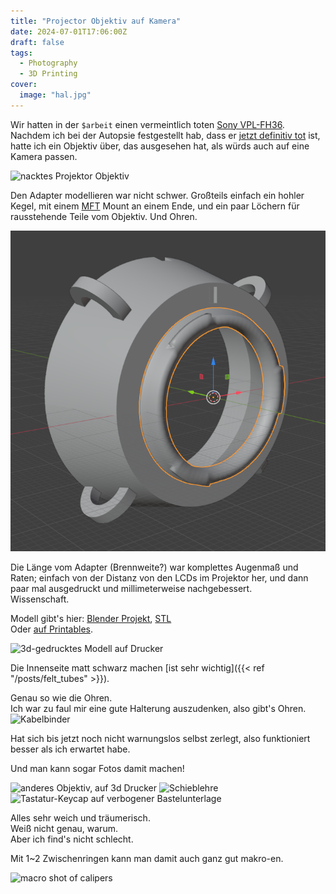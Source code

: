 ```yaml
---
title: "Projector Objektiv auf Kamera"
date: 2024-07-01T17:06:00Z
draft: false
tags:
  - Photography
  - 3D Printing
cover:
  image: "hal.jpg"
---
```


Wir hatten in der `$arbeit` einen vermeintlich toten [Sony VPL-FH36](https://pro.sony/en_GB/products/laser-projectors/vpl-fh36).  
Nachdem ich bei der Autopsie festgestellt hab, dass er [jetzt definitiv tot](disembowelment.jpg) ist, hatte ich ein Objektiv über, das ausgesehen hat, als würds auch auf eine Kamera passen.  

![nacktes Projektor Objektiv](naked_projector_lens.jpg)

Den Adapter modellieren war nicht schwer. Großteils einfach ein hohler Kegel, mit einem [MFT](https://de.wikipedia.org/wiki/Micro_Four_Thirds) Mount an einem Ende, und ein paar Löchern für rausstehende Teile vom Objektiv. Und Ohren.

![3d model in blender](blender.png)

Die Länge vom Adapter (Brennweite?) war komplettes Augenmaß und Raten; einfach von der Distanz von den LCDs im Projektor her, und dann paar mal ausgedruckt und millimeterweise nachgebessert.  
Wissenschaft.  

Modell gibt's hier: [Blender Projekt](projector_lens_adapter.blend), [STL](projector_lens_adapter.stl)  
Oder [auf Printables](https://www.printables.com/model/1154597-sony-vpl-fh36-projector-lens-to-micro-four-thirds).  

![3d-gedrucktes Modell auf Drucker](adapter.jpg)

Die Innenseite matt schwarz machen [ist sehr wichtig]({{< ref "/posts/felt_tubes" >}}).  

Genau so wie die Ohren.  
Ich war zu faul mir eine gute Halterung auszudenken, also gibt's Ohren.
![Kabelbinder](on_camera.jpg)

Hat sich bis jetzt noch nicht warnungslos selbst zerlegt, also funktioniert besser als ich erwartet habe.  

Und man kann sogar Fotos damit machen!

![anderes Objektiv, auf 3d Drucker](lens_on_bed.jpg)
![Schieblehre](calipers.jpg)
![Tastatur-Keycap auf verbogener Bastelunterlage](keycap.jpg)

Alles sehr weich und träumerisch.  
Weiß nicht genau, warum.  
Aber ich find's nicht schlecht.  

Mit 1~2 Zwischenringen kann man damit auch ganz gut makro-en.  

![macro shot of calipers](macro.jpg)
